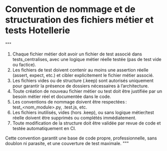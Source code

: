 # Convention de nommage et de structuration des fichiers métier et tests Hotellerie

"""
1. Chaque fichier métier doit avoir un fichier de test associé dans tests_centralises, avec une logique métier réelle testée (pas de test vide ou factice).
2. Les fichiers de test doivent contenir au moins une assertion réelle (assert, expect, etc.) et cibler explicitement le fichier métier associé.
3. Les fichiers vides ou de structure (.keep) sont autorisés uniquement pour garantir la présence de dossiers nécessaires à l’architecture.
4. Toute création de nouveau fichier métier ou test doit être justifiée par un besoin métier réel et documentée dans le code.
5. Les conventions de nommage doivent être respectées : test_<nom_module>.py, <module>.test.js, etc.
6. Les fichiers inutilisés, vides (hors .keep), ou sans logique métier/test réelle doivent être supprimés ou complétés immédiatement.
7. Toute modification de la structure doit être validée par revue de code et testée automatiquement en CI.

Cette convention garantit une base de code propre, professionnelle, sans doublon ni parasite, et une couverture de test maximale.
"""
